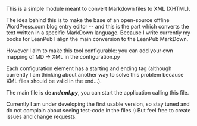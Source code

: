This is a simple module meant to convert Markdown files to XML (XHTML).

The idea behind this is to make the base of an open-source offline WordPress.com blog entry editor -- and this is the part which converts the text written in a specific MarkDown language.
Because I write currently my books for LeanPub I align the main conversion to the LeanPub MarkDown.

However I aim to make this tool configurable: you can add your own mapping of MD -> XML in the configuration.py

Each configuration element has a starting and ending tag (although currently I am thinking about another way to solve this problem because XML files should be valid in the end...).

The main file is de ***mdxml.py***, you can start the application calling this file.

Currently I am under developing the first usable version, so stay tuned and do not complain about seeing test-code in the files :)
But feel free to create issues and change requests.